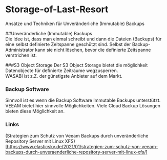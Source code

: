 # Storage-of-Last-Resort
Ansätze und Techniken für Unveränderliche (Immutable) Backups

##Unveränderliche (Immutable) Backups  
Die Idee ist, dass man einmal schreibt und dann die Dateien (Backups) für eine selbst definierte Zeitspanne geschützt sind. Selbst der Backup-Administrator kann sie nicht löschen, bevor die definierte Zeitspanne verstrichen ist.

###S3 Object Storage 
Der S3 Object Storage bietet die möglichkeit Datenobjecte für definierte Zeiträume wegzusperren.   
WASABI ist z.Z. der günstigste Anbieter auf dem Markt.

### Backup Software
Sinnvoll ist es wenn die Backup Software Immutable Backups unterstützt.
VEEAM bietet hier sinnvolle Möglichkeiten.
Viele Cloud Backup Lösungen bieten diese Möglichkeit an.

### Links
(Strategien zum Schutz von Veeam Backups durch unveränderliche Repository Server mit Linux XFS)[https://www.elasticsky.de/2021/01/strategien-zum-schutz-von-veeam-backups-durch-unveraenderliche-repository-server-mit-linux-xfs/]
